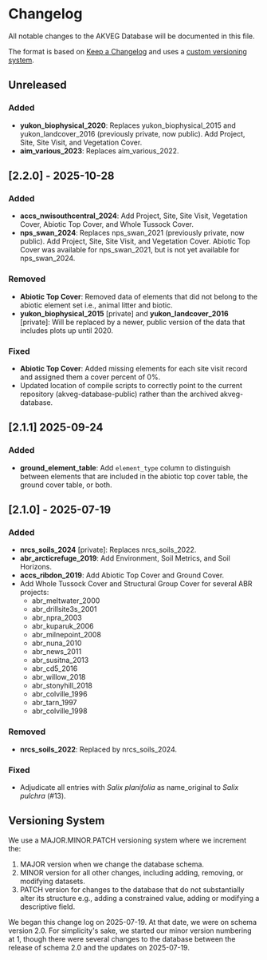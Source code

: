 # Changelog
All notable changes to the AKVEG Database will be documented in this file.

The format is based on [Keep a Changelog](https://keepachangelog.com/en/1.1.0/) and uses a [custom versioning 
system](#versioning-system). 

## Unreleased

### Added
* **yukon_biophysical_2020**: Replaces yukon_biophysical_2015 and yukon_landcover_2016 (previously private, now 
  public). Add Project, Site, 
  Site Visit, and Vegetation Cover.
* **aim_various_2023**: Replaces aim_various_2022.

## [2.2.0] - 2025-10-28

### Added

* **accs_nwisouthcentral_2024**: Add Project, Site, Site Visit, Vegetation Cover, Abiotic Top Cover, and Whole Tussock 
  Cover.
* **nps_swan_2024**: Replaces nps_swan_2021 (previously private, now public). Add Project, Site, Site Visit, and 
  Vegetation Cover. Abiotic Top Cover was available for nps_swan_2021, but is not yet available for nps_swan_2024.

### Removed
* **Abiotic Top Cover**: Removed data of elements that did not belong to the abiotic element set i.e., animal litter 
  and biotic.
* **yukon_biophysical_2015** [private] and **yukon_landcover_2016** [private]: Will be replaced by a newer, public 
  version 
  of the data that includes plots up until 2020.

### Fixed
* **Abiotic Top Cover**: Added missing elements for each site visit record and assigned them a cover percent of 0%.
* Updated location of compile scripts to correctly point to the current repository (akveg-database-public) rather 
  than the archived akveg-database.

## [2.1.1] 2025-09-24

### Added

* **ground_element_table**: Add `element_type` column to distinguish between elements that are included in the 
  abiotic top cover table, the ground cover table, or both.

## [2.1.0] - 2025-07-19

### Added

- **nrcs_soils_2024** [private]: Replaces
  nrcs_soils_2022.
- **abr_arcticrefuge_2019**: Add Environment, Soil Metrics, and Soil Horizons. 
- **accs_ribdon_2019**: Add Abiotic Top Cover and Ground Cover.
- Add Whole Tussock Cover and Structural Group Cover for several ABR projects:
  - abr_meltwater_2000
  - abr_drillsite3s_2001
  - abr_npra_2003
  - abr_kuparuk_2006
  - abr_milnepoint_2008
  - abr_nuna_2010
  - abr_news_2011
  - abr_susitna_2013
  - abr_cd5_2016
  - abr_willow_2018
  - abr_stonyhill_2018
  - abr_colville_1996
  - abr_tarn_1997
  - abr_colville_1998

### Removed

- **nrcs_soils_2022**: Replaced by nrcs_soils_2024.

### Fixed

- Adjudicate all entries with *Salix planifolia* as name_original to *Salix pulchra* (#13).

## Versioning System

We use a MAJOR.MINOR.PATCH versioning system where we increment the:

1. MAJOR version when we change the database schema.
2. MINOR version for all other changes, including adding, removing, or modifying datasets. 
3. PATCH version for changes to the database that do not substantially alter its structure e.g., 
   adding a constrained value, adding or modifying a descriptive field.

We began this change log on 2025-07-19. At that date, we were on schema version 2.0. For simplicity's sake, we started 
our minor version numbering at 1, though there were several changes to the database between the release of schema 2.0 and the updates on 2025-07-19.
